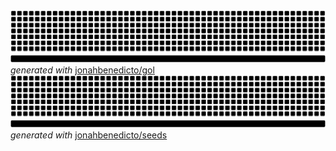 <img src="./gol-random.svg" alt="Game of Life" />
<em>generated with</em> <a href="https://github.com/jonahbenedicto/gol">jonahbenedicto/gol</a>
<img src="./seeds-two-cluster.svg" alt="Seeds" />
<em>generated with</em> <a href="https://github.com/jonahbenedicto/seeds">jonahbenedicto/seeds</a>